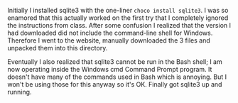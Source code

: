 Initially I installed sqlite3 with the one-liner `choco install sqlite3`. I was so enamored that this actually worked on the first try that I completely ignored the instructions from class. After some confusion I realized that the version I had downloaded did not include the command-line shell for Windows. Therefore I went to the website, manually downloaded the 3 files and unpacked them into this directory.

Eventually I also realized that sqlite3 cannot be run in the Bash shell; I am now operating inside the Windows cmd Command Prompt program. It doesn't have many of the commands used in Bash which is annoying. But I won't be using those for this anyway so it's OK. Finally got sqlite3 up and running. 